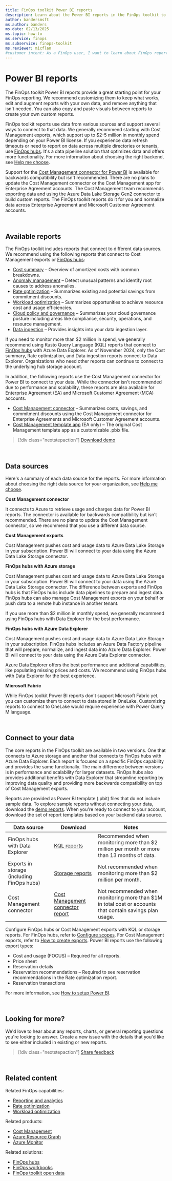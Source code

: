 ```yaml
---
title: FinOps toolkit Power BI reports
description: Learn about the Power BI reports in the FinOps toolkit to customize and enhance your FinOps reporting and connect to Cost Management exports or FinOps hubs.
author: bandersmsft
ms.author: banders
ms.date: 02/13/2025
ms.topic: how-to
ms.service: finops
ms.subservice: finops-toolkit
ms.reviewer: micflan
#customer intent: As a FinOps user, I want to learn about FinOps reports so that I can use them to better understand my cost data.
---
```


<!-- markdownlint-disable-next-line MD025 -->
# Power BI reports

The FinOps toolkit Power BI reports provide a great starting point for your FinOps reporting. We recommend customizing them to keep what works, edit and augment reports with your own data, and remove anything that isn't needed. You can also copy and paste visuals between reports to create your own custom reports.

FinOps toolkit reports use data from various sources and support several ways to connect to that data. We generally recommend starting with Cost Management exports, which support up to $2-5 million in monthly spend depending on your Power BI license. If you experience data refresh timeouts or need to report on data across multiple directories or tenants, use [FinOps hubs](../hubs/finops-hubs-overview.md). It's a data pipeline solution that optimizes data and offers more functionality. For more information about choosing the right backend, see [Help me choose](help-me-choose.md).

Support for the [Cost Management connector for Power BI](/power-bi/connect-data/desktop-connect-azure-cost-management) is available for backwards compatibility but isn't recommended. There are no plans to update the Cost Management connector or the Cost Management app for Enterprise Agreement accounts. The Cost Management team recommends exporting data and using the Azure Data Lake Storage Gen2 connector to build custom reports. The FinOps toolkit reports do it for you and normalize data across Enterprise Agreement and Microsoft Customer Agreement accounts.

<br>

## Available reports

The FinOps toolkit includes reports that connect to different data sources. We recommend using the following reports that connect to Cost Management exports or [FinOps hubs](../hubs/finops-hubs-overview.md):

- [Cost summary](cost-summary.md) – Overview of amortized costs with common breakdowns.
- [Anomaly management](anomaly-management.md) – Detect unusual patterns and identify root causes to address anomalies.
- [Rate optimization](rate-optimization.md) – Summarizes existing and potential savings from commitment discounts.
- [Workload optimization](workload-optimization.md) – Summarizes opportunities to achieve resource cost and usage efficiencies.
- [Cloud policy and governance](governance.md) – Summarizes your cloud governance posture including areas like compliance, security, operations, and resource management.
- [Data ingestion](data-ingestion.md) – Provides insights into your data ingestion layer.

If you need to monitor more than $2 million in spend, we generally recommend using Kusto Query Language (KQL) reports that connect to [FinOps hubs](../hubs/finops-hubs-overview.md) with Azure Data Explorer. As of November 2024, only the Cost summary, Rate optimization, and Data ingestion reports connect to Data Explorer. Organizations who need other reports can continue to connect to the underlying hub storage account.

In addition, the following reports use the Cost Management connector for Power BI to connect to your data. While the connector isn't recommended due to performance and scalability, these reports are also available for Enterprise Agreement (EA) and Microsoft Customer Agreement (MCA) accounts.

- [Cost Management connector](connector.md) – Summarizes costs, savings, and commitment discounts using the Cost Management connector for Enterprise Agreements and Microsoft Customer Agreement accounts.
- [Cost Management template app](template-app.md) (EA only) – The original Cost Management template app as a customizable .pbix file.

> [!div class="nextstepaction"]
> [Download demo](https://github.com/microsoft/finops-toolkit/releases/latest/download/PowerBI-demo.zip)

<br>

## Data sources

Here's a summary of each data source for the reports. For more information about choosing the right data source for your organization, see [Help me choose](help-me-choose.md).

**Cost Management connector**

It connects to Azure to retrieve usage and charges data for Power BI reports. The connector is available for backwards compatibility but isn't recommended. There are no plans to update the Cost Management connector, so we recommend that you use a different data source.

**Cost Management exports**

Cost Management pushes cost and usage data to Azure Data Lake Storage in your subscription. Power BI will connect to your data using the Azure Data Lake Storage connector.

**FinOps hubs with Azure storage**

Cost Management pushes cost and usage data to Azure Data Lake Storage in your subscription. Power BI will connect to your data using the Azure Data Lake Storage connector. The difference between exports and FinOps hubs is that FinOps hubs include data pipelines to prepare and ingest data. FinOps hubs can also manage Cost Management exports on your behalf or push data to a remote hub instance in another tenant.

If you use more than $2 million in monthly spend, we generally recommend using FinOps hubs with Data Explorer for the best performance.

**FinOps hubs with Azure Data Explorer**

Cost Management pushes cost and usage data to Azure Data Lake Storage in your subscription. FinOps hubs includes an Azure Data Factory pipeline that will prepare, normalize, and ingest data into Azure Data Explorer. Power BI will connect to your data using the Azure Data Explorer connector.

Azure Data Explorer offers the best performance and additional capabilities, like populating missing prices and costs. We recommend using FinOps hubs with Data Explorer for the best experience.

**Microsoft Fabric**

While FinOps toolkit Power BI reports don't support Microsoft Fabric yet, you can customize them to connect to data stored in OneLake. Customizing reports to connect to OneLake would require experience with Power Query M language.

<br>

## Connect to your data

The core reports in the FinOps toolkit are available in two versions. One that connects to Azure storage and another that connects to FinOps hubs with Azure Data Explorer. Each report is focused on a specific FinOps capability and provides the same functionally. The main difference between versions is in performance and scalability for larger datasets. FinOps hubs also provides additional benefits with Data Explorer that streamline reporting by improving data quality and providing more backwards compatibility on top of Cost Management exports.

Reports are provided as Power BI template (.pbit) files that do not include sample data. To explore sample reports without connecting your data, download the [demo reports](https://github.com/microsoft/finops-toolkit/releases/latest/download/PowerBI-demo.zip). When you're ready to connect to your account, download the set of report templates based on your backend data source.

| Data source                                | Download                                                                                                                             | Notes                                                                                                    |
| ------------------------------------------ | ------------------------------------------------------------------------------------------------------------------------------------ | -------------------------------------------------------------------------------------------------------- |
| FinOps hubs with Data Explorer             | [KQL reports](https://github.com/microsoft/finops-toolkit/releases/latest/download/PowerBI-kql.zip)                                  | Recommended when monitoring more than $2 million per month or more than 13 months of data.               |
| Exports in storage (including FinOps hubs) | [Storage reports](https://github.com/microsoft/finops-toolkit/releases/latest/download/PowerBI-storage.zip)                          | Not recommended when monitoring more than $2 million per month.                                          |
| Cost Management connector                  | [Cost Management connector report](https://github.com/microsoft/finops-toolkit/releases/latest/download/CostManagementConnector.zip) | Not recommended when monitoring more than $1M in total cost or accounts that contain savings plan usage. |

Configure FinOps hubs or Cost Management exports with KQL or storage reports. For FinOps hubs, refer to [Configure scopes](../hubs/configure-scopes.md). For Cost Management exports, refer to [How to create exports](/azure/cost-management-billing/costs/tutorial-improved-exports). Power BI reports use the following export types:

- Cost and usage (FOCUS) &ndash; Required for all reports.
- Price sheet
- Reservation details
- Reservation recommendations &ndash; Required to see reservation recommendations in the Rate optimization report.
- Reservation transactions

For more information, see [How to setup Power BI](setup.md#set-up-your-first-report).

<br>

## Looking for more?

We'd love to hear about any reports, charts, or general reporting questions you're looking to answer. Create a new issue with the details that you'd like to see either included in existing or new reports.

> [!div class="nextstepaction"]
> [Share feedback](https://aka.ms/ftk/ideas)

<br>

## Related content

Related FinOps capabilities:

- [Reporting and analytics](../../framework/understand/reporting.md)
- [Rate optimization](../../framework/optimize/rates.md)
- [Workload optimization](../../framework/optimize/workloads.md)

Related products:

- [Cost Management](/azure/cost-management-billing/costs/)
- [Azure Resource Graph](/azure/governance/resource-graph/)
- [Azure Monitor](/azure/azure-monitor/)

Related solutions:

- [FinOps hubs](../hubs/finops-hubs-overview.md)
- [FinOps workbooks](../workbooks/finops-workbooks-overview.md)
- [FinOps toolkit open data](../open-data.md)

<br>
